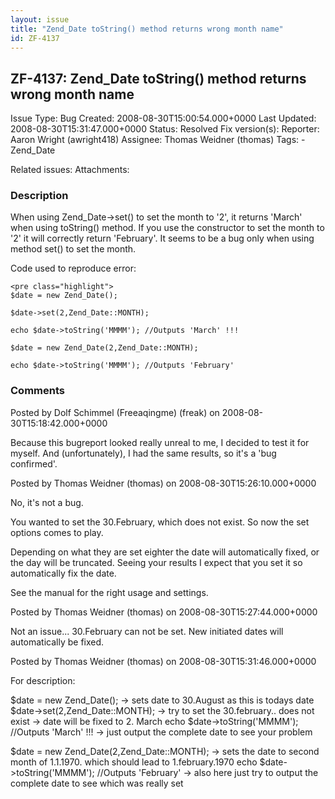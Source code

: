 ```yaml
---
layout: issue
title: "Zend_Date toString() method returns wrong month name"
id: ZF-4137
---
```


ZF-4137: Zend\_Date toString() method returns wrong month name
--------------------------------------------------------------

 Issue Type: Bug Created: 2008-08-30T15:00:54.000+0000 Last Updated: 2008-08-30T15:31:47.000+0000 Status: Resolved Fix version(s): 
 Reporter:  Aaron Wright (awright418)  Assignee:  Thomas Weidner (thomas)  Tags: - Zend\_Date
 
 Related issues: 
 Attachments: 
### Description

When using Zend\_Date->set() to set the month to '2', it returns 'March' when using toString() method. If you use the constructor to set the month to '2' it will correctly return 'February'. It seems to be a bug only when using method set() to set the month.

Code used to reproduce error:

 
    <pre class="highlight">
    $date = new Zend_Date();
                
    $date->set(2,Zend_Date::MONTH);
                
    echo $date->toString('MMMM'); //Outputs 'March' !!!
    
    $date = new Zend_Date(2,Zend_Date::MONTH);
    
    echo $date->toString('MMMM'); //Outputs 'February'


 

 

### Comments

Posted by Dolf Schimmel (Freeaqingme) (freak) on 2008-08-30T15:18:42.000+0000

Because this bugreport looked really unreal to me, I decided to test it for myself. And (unfortunately), I had the same results, so it's a 'bug confirmed'.

 

 

Posted by Thomas Weidner (thomas) on 2008-08-30T15:26:10.000+0000

No, it's not a bug.

You wanted to set the 30.February, which does not exist. So now the set options comes to play.

Depending on what they are set eighter the date will automatically fixed, or the day will be truncated. Seeing your results I expect that you set it so automatically fix the date.

See the manual for the right usage and settings.

 

 

Posted by Thomas Weidner (thomas) on 2008-08-30T15:27:44.000+0000

Not an issue... 30.February can not be set. New initiated dates will automatically be fixed.

 

 

Posted by Thomas Weidner (thomas) on 2008-08-30T15:31:46.000+0000

For description:

$date = new Zend\_Date(); -> sets date to 30.August as this is todays date $date->set(2,Zend\_Date::MONTH); -> try to set the 30.february.. does not exist -> date will be fixed to 2. March echo $date->toString('MMMM'); //Outputs 'March' !!! -> just output the complete date to see your problem

$date = new Zend\_Date(2,Zend\_Date::MONTH); -> sets the date to second month of 1.1.1970. which should lead to 1.february.1970 echo $date->toString('MMMM'); //Outputs 'February' -> also here just try to output the complete date to see which was really set

 

 